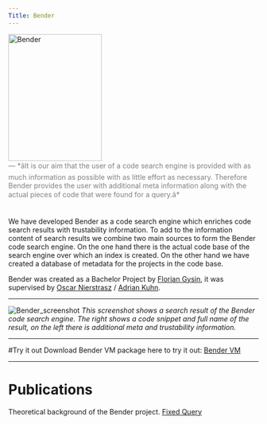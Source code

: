 ```yaml
---
Title: Bender
---
```


<img src="http://www.futuramics.info/cutenews/data/upimages/bender_comic.jpg"  width="188" height="255" alt="Bender">

<div align="left">
<span style="color:gray;">&mdash; *âIt is our aim that the user of a code search engine is provided with as much information as possible with as little effort as necessary. Therefore Bender provides the user with additional meta information along with the actual pieces of code that were found for a query.â*</span><br><br>

We have developed Bender as a code search engine which enriches code search results with trustability information. To add to the information content of search results we combine two main sources to form the Bender code search engine. On the one hand there is the actual code base of the search engine over which an index is created. On the other hand we have created a database of metadata for the projects in the code base.
</div>

Bender was created as a Bachelor Project by [Florian Gysin](%base_url%/wiki/alumni/floriangysin), it was supervised by [Oscar Nierstrasz](%base_url%/staff/oscar) / [Adrian Kuhn](%base_url%/wiki/alumni/adriankuhn).


---
![Bender_screenshot](%assets_url%/files/6e/s8e1hbw8qd6snaousz6amlpy4j5fhi/screenshot1.png)
*This screenshot shows a search result of the Bender code search engine. The right shows a code snippet and full name of the result, on the left there is additional meta and trustability information.*


---
#Try it out
Download Bender VM package here to try it out: [Bender VM](%base_url%/wiki/projects/archive/bender/download)


---
# Publications
Theoretical background of the Bender project.
[Fixed Query](%assets_url%/scgbib/?query=*)

